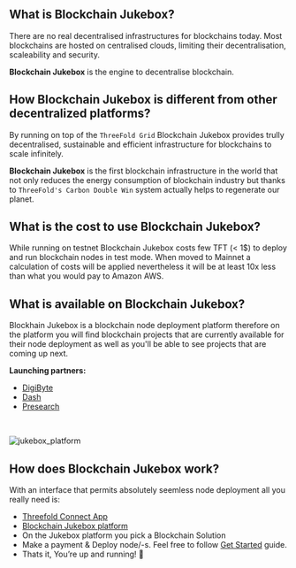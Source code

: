 
<!-- ![about](img/about.png) -->

## What is Blockchain Jukebox?

There are no real decentralised infrastructures for blockchains today. Most blockchains are hosted on centralised clouds, limiting their decentralisation, scaleability and security. 

**Blockchain Jukebox** is the engine to decentralise blockchain.


## How Blockchain Jukebox is different from other decentralized platforms?

By running on top of the `ThreeFold Grid` Blockchain Jukebox provides trully decentralised, sustainable and efficient infrastructure for blockchains to scale infinitely.

**Blockchain Jukebox** is the first blockchain infrastructure in the world that not only reduces the energy consumption of blockchain industry but thanks to `ThreeFold's Carbon Double Win` system actually helps to regenerate our planet.

## What is the cost to use Blockchain Jukebox?

While running on testnet Blockchain Jukebox costs few TFT (< 1$) to deploy and run blockchain nodes in test mode. When moved to Mainnet a calculation of costs will be applied nevertheless it will be at least 10x less than what you would pay to Amazon AWS.

## What is available on Blockchain Jukebox?

Blockhain Jukebox is a blockchain node deployment platform therefore on the platform you will find blockchain projects that are currently available for their node deployment as well as you'll be able to see projects that are coming up next.

**Launching partners:**
- [DigiByte](digibyte)
- [Dash](dash)
- [Presearch](presearch)

<br/>

![jukebox_platform](img/jukebox_platform.png)

## How does Blockchain Jukebox work?

With an interface that permits absolutely seemless node deployment all you really need is:

- [Threefold Connect App](threefold:threefold_connect)
- [Blockchain Jukebox platform](https://staging.blockchainjukebox.com/jukebox)
- On the Jukebox platform you pick a Blockchain Solution
- Make a payment & Deploy node/-s. Feel free to follow [Get Started](get_started) guide.
- Thats it, You’re up and running! 🙂


<!-- # Properties

- All parties can cancel/stop/extend their node deployments
    - Extra parameters can be added if needed
- Jukebox interface is as simple as it gets
- Secure authentication and payments process via [TF Connect app](threefold:threefold_connect)
- Regular update/upgrade notifications via Jukebox -->
